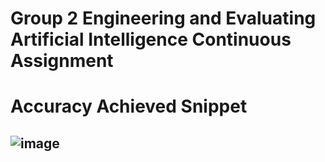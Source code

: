 # Group 2 Engineering and Evaluating Artificial Intelligence Continuous Assignment 
# Accuracy Achieved Snippet
## ![image](https://github.com/user-attachments/assets/5ca64999-11fa-4c41-8cce-75e736b32b98)

 
